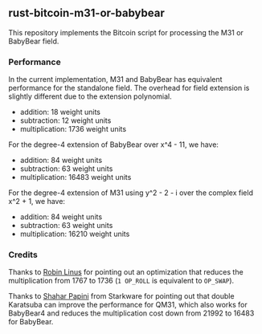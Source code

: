 ## rust-bitcoin-m31-or-babybear

This repository implements the Bitcoin script for processing the M31 or BabyBear field.

### Performance

In the current implementation, M31 and BabyBear has equivalent performance for the standalone field. 
The overhead for field extension is slightly different due to the extension polynomial.

- addition: 18 weight units
- subtraction: 12 weight units
- multiplication: 1736 weight units

For the degree-4 extension of BabyBear over x^4 - 11, we have:

- addition: 84 weight units
- subtraction: 63 weight units
- multiplication: 16483 weight units

For the degree-4 extension of M31 using y^2 - 2 - i over the complex field x^2 + 1, we have:

- addition: 84 weight units
- subtraction: 63 weight units
- multiplication: 16210 weight units

### Credits

Thanks to [Robin Linus](https://robinlinus.com/) for pointing out an optimization that reduces the multiplication from 1767 to 1736 (`1 OP_ROLL` is 
equivalent to `OP_SWAP`). 

Thanks to [Shahar Papini](https://twitter.com/PapiniShahar) from Starkware for pointing out that double Karatsuba can improve the performance for QM31, which also works for 
BabyBear4 and reduces the multiplication cost down from 21992 to 16483 for BabyBear.